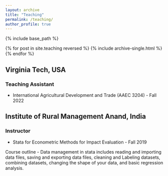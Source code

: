 ```yaml
---
layout: archive
title: "Teaching"
permalink: /teaching/
author_profile: true
---
```


{% include base_path %}

{% for post in site.teaching reversed %}
  {% include archive-single.html %}
{% endfor %}

## Virginia Tech, USA
### Teaching Assistant
- International Agricultural Development and Trade (AAEC 3204) - Fall 2022 

## Institute of Rural Management Anand, India
### Instructor
- Stata for Econometric Methods for Impact Evaluation - Fall 2019

Course outline - Data management in stata includes reading and importing data files, saving and exporting data files, cleaning and Labeling datasets, combining datasets, changing the shape of your data, and basic regression analysis.
